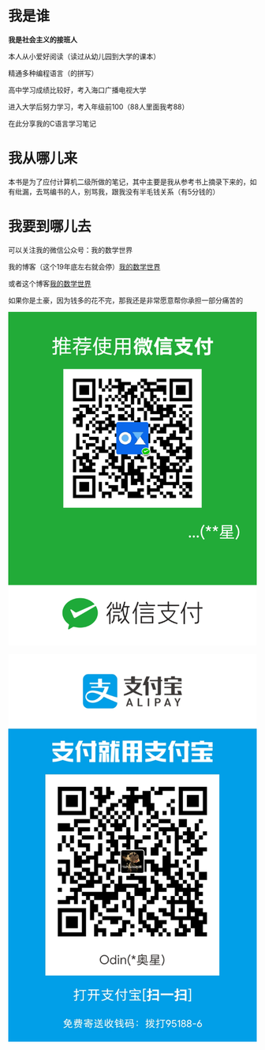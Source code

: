 # 我是谁

**我是社会主义的接班人**

本人从小爱好阅读（读过从幼儿园到大学的课本）

精通多种编程语言（的拼写）

高中学习成绩比较好，考入海口广播电视大学

进入大学后努力学习，考入年级前100（88人里面我考88）

在此分享我的C语言学习笔记

# 我从哪儿来

本书是为了应付计算机二级所做的笔记，其中主要是我从参考书上摘录下来的，如有纰漏，去骂编书的人，别骂我，跟我没有半毛钱关系（有5分钱的）

# 我要到哪儿去

可以关注我的微信公众号：我的数学世界

我的博客（这个19年底左右就会停）[我的数学世界](https://www.godot.xyz)

或者这个博客[我的数学世界](https://odinzhang.gitee.io/hexo/)

如果你是土豪，因为钱多的花不完，那我还是非常愿意帮你承担一部分痛苦的

![马爸爸的平台](images\wechat.png)

![马爸爸的平台](images\alipay.jpg)